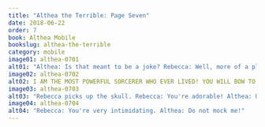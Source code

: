 ```yaml
---
title: "Althea the Terrible: Page Seven"
date: 2018-06-22
order: 7
book: Althea Mobile
bookslug: althea-the-terrible
category: mobile
image01: althea-0701
alt01: "Althea: Is that meant to be a joke? Rebecca: Well, more of a play on words."
image02: althea-0702
alt02: I AM THE MOST POWERFUL SORCERER WHO EVER LIVED! YOU WILL BOW TO ME!
image03: althea-0703
alt03: "Rebecca picks up the skull. Rebecca: You're adorable! Althea: Unhand me or I shall smite thee and commandeer your brainless corpse!"
image04: althea-0704
alt04: "Rebecca: You're very intimidating. Althea: Do not mock me!"
---
```

